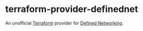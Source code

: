 # terraform-provider-definednet

An unofficial [Terraform](https://www.terraform.io) provider for
[Defined Networking](https://www.defined.net).
